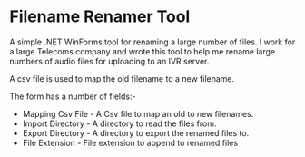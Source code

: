 # Filename Renamer Tool
A simple .NET WinForms tool for renaming a large number of files. 
I work for a large Telecoms company and wrote this tool to help me rename large numbers of audio files for uploading to an IVR server.

A csv file is used to map the old filename to a new filename.

The form has a number of fields:-

* Mapping Csv File - A Csv file to map an old to new filenames.
* Import Directory - A directory to read the files from.
* Export Directory - A directory to export the renamed files to.
* File Extension - File extension to append to renamed files

